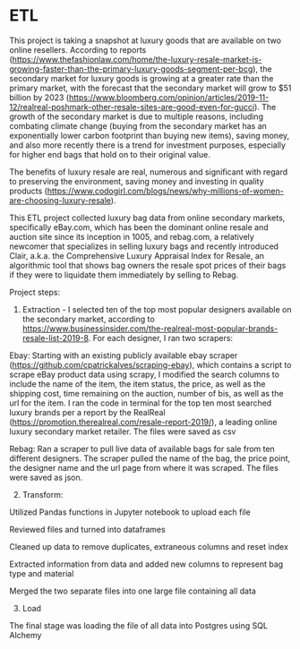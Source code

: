 # ETL

This project is taking a snapshot at luxury goods that are available on two online resellers. According to reports (https://www.thefashionlaw.com/home/the-luxury-resale-market-is-growing-faster-than-the-primary-luxury-goods-segment-per-bcg), the secondary market for luxury goods is growing at a greater rate than the primary market, with the forecast that the secondary market will grow to $51 billion by 2023 (https://www.bloomberg.com/opinion/articles/2019-11-12/realreal-poshmark-other-resale-sites-are-good-even-for-gucci). The growth of the secondary market is due to multiple reasons, including combating climate change (buying from the secondary market has an exponentially lower carbon footprint than buying new items), saving money, and also more recently there is a trend for investment purposes, especially for higher end bags that hold on to their original value. 

The benefits of luxury resale are real, numerous and significant with regard to preserving the environment, saving money and investing in quality products (https://www.codogirl.com/blogs/news/why-millions-of-women-are-choosing-luxury-resale).

This ETL project collected luxury bag data from online secondary markets, specifically eBay.com, which has been the dominant online resale and auction site since its inception in 1005, and rebag.com, a relatively newcomer that specializes in selling luxury bags and recently introduced Clair, a.k.a. the Comprehensive Luxury Appraisal Index for Resale, an algorithmic tool that shows bag owners the resale spot prices of their bags if they were to liquidate them immediately by selling to Rebag.

Project steps:

1.	Extraction - I selected ten of the top most popular designers available on the secondary market, according to https://www.businessinsider.com/the-realreal-most-popular-brands-resale-list-2019-8. For each designer, I ran two scrapers:

Ebay:
Starting with an existing publicly available ebay scraper (https://github.com/cpatrickalves/scraping-ebay), which contains a script to scrape eBay product data using scrapy, I modified the search columns to include the name of the item, the item status, the price, as well as the shipping cost, time remaining on the auction, number of bis, as well as the url for the item. I ran the code in terminal for the top ten most searched luxury brands per a report by the RealReal (https://promotion.therealreal.com/resale-report-2019/), a leading online luxury secondary market retailer. The files were saved as csv

Rebag:
Ran a scraper to pull live data of available bags for sale from ten different designers. The scraper pulled the name of the bag, the price point, the designer name and the url page from where it was scraped. The files were saved as json.

2.	Transform:

Utilized Pandas functions in Jupyter notebook to upload each file
    
Reviewed files and turned into dataframes
    
Cleaned up data to remove duplicates, extraneous columns and reset index
    
Extracted information from data and added new columns to represent bag type and material

Merged the two separate files into one large file containing all data

3.	Load

The final stage was loading the file of all data into Postgres using SQL Alchemy

  


